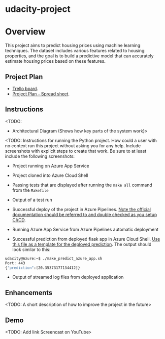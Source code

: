# udacity-project


# Overview

This project aims to predict housing prices using machine learning techniques. The dataset includes various features related to housing properties, and the goal is to build a predictive model that can accurately estimate housing prices based on these features.

## Project Plan

* [Trello board](https://trello.com/invite/b/66af281765256e275f7768ab/ATTI9d35ff5507b9e98516eecaf31fe802315D42B103/udacity-project).
* [Project Plan - Spread sheet](https://docs.google.com/spreadsheets/d/1EoK3Hnt4g_B5xVHTstJAqLOM0Sxi1cDtSNUjWLBKKH4/edit?usp=sharing).

## Instructions

<TODO:  
* Architectural Diagram (Shows how key parts of the system work)>

<TODO:  Instructions for running the Python project.  How could a user with no context run this project without asking you for any help.  Include screenshots with explicit steps to create that work. Be sure to at least include the following screenshots:

* Project running on Azure App Service

* Project cloned into Azure Cloud Shell

* Passing tests that are displayed after running the `make all` command from the `Makefile`

* Output of a test run

* Successful deploy of the project in Azure Pipelines.  [Note the official documentation should be referred to and double checked as you setup CI/CD](https://docs.microsoft.com/en-us/azure/devops/pipelines/ecosystems/python-webapp?view=azure-devops).

* Running Azure App Service from Azure Pipelines automatic deployment

* Successful prediction from deployed flask app in Azure Cloud Shell.  [Use this file as a template for the deployed prediction](https://github.com/udacity/nd082-Azure-Cloud-DevOps-Starter-Code/blob/master/C2-AgileDevelopmentwithAzure/project/starter_files/flask-sklearn/make_predict_azure_app.sh).
The output should look similar to this:

```bash
udacity@Azure:~$ ./make_predict_azure_app.sh
Port: 443
{"prediction":[20.35373177134412]}
```

* Output of streamed log files from deployed application

> 

## Enhancements

<TODO: A short description of how to improve the project in the future>

## Demo 

<TODO: Add link Screencast on YouTube>
